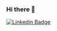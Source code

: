 ### Hi there 👋

<!--
**kevinguy28/kevinguy28** is a ✨ _special_ ✨ repository because its `README.md` (this file) appears on your GitHub profile.

Here are some ideas to get you started:

- 🔭 I’m currently working on ...
- 🌱 I’m currently learning ...
- 👯 I’m looking to collaborate on ...
- 🤔 I’m looking for help with ...
- 💬 Ask me about ...
- 📫 How to reach me: ...
- 😄 Pronouns: ...
- ⚡ Fun fact: ...
-->

[![Linkedin Badge](https://img.shields.io/badge/-kevinhuytran-blue?style=flat-square&logo=Linkedin&logoColor=white&link=https://www.linkedin.com/in/kevinhuytran/)](https://www.linkedin.com/in/kevinhuytran/)
